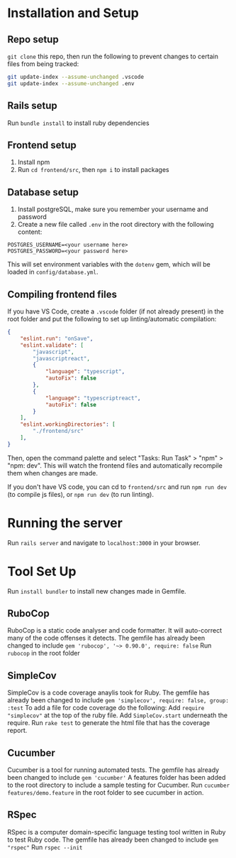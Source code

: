 # Installation and Setup

## Repo setup
`git clone` this repo, then run the following to prevent changes to certain files from being tracked:
```bash
git update-index --assume-unchanged .vscode
git update-index --assume-unchanged .env
```

## Rails setup
Run `bundle install` to install ruby dependencies

## Frontend setup
1. Install npm
2. Run `cd frontend/src`, then `npm i` to install packages

## Database setup
1. Install postgreSQL, make sure you remember your username and password
2. Create a new file called `.env` in the root directory with the following content:
```
POSTGRES_USERNAME=<your username here>
POSTGRES_PASSWORD=<your password here>
```
This will set environment variables with the `dotenv` gem, which will be loaded in `config/database.yml`.

## Compiling frontend files
If you have VS Code, create a `.vscode` folder (if not already present) in the root folder and put the following to set up linting/automatic compilation:
```json
{
    "eslint.run": "onSave",
    "eslint.validate": [
        "javascript",
        "javascriptreact",
        {
            "language": "typescript",
            "autoFix": false
        },
        {
            "language": "typescriptreact",
            "autoFix": false
        }
    ],
    "eslint.workingDirectories": [
        "./frontend/src"
    ],
}
```
Then, open the command palette and select "Tasks: Run Task" > "npm" > "npm: dev". This will watch the frontend files and automatically recompile them when changes are made.

If you don't have VS code, you can cd to `frontend/src` and run `npm run dev` (to compile js files), or `npm run dev` (to run linting).

# Running the server
Run `rails server` and navigate to `localhost:3000` in your browser.


# Tool Set Up
Run `install bundler` to install new changes made in Gemfile.

## RuboCop
RuboCop is a static code analyser and code formatter. It will auto-correct many of the code offenses it detects.
The gemfile has already been changed to include  `gem 'rubocop', '~> 0.90.0', require: false`
Run `rubocop` in the root folder

## SimpleCov
SimpleCov is a code coverage anaylis took for Ruby.
The gemfile has already been changed to include `gem 'simplecov', require: false, group: :test`
To add a file for code coverage do the following:
Add `require "simplecov"` at the top of the ruby file.
Add `SimpleCov.start` underneath the require.
Run `rake test` to generate the html file that has the coverage report.

## Cucumber
Cucumber is a tool for running automated tests.
The gemfile has already been changed to include `gem 'cucumber'`
A features folder has been added to the root directory to include a sample testing for Cucumber.
Run `cucumber features/demo.feature` in the root folder to see cucumber in action.

## RSpec
RSpec is a computer domain-specific language testing tool written in Ruby to test Ruby code.
The gemfile has already been changed to include `gem "rspec"`
Run `rspec --init`


